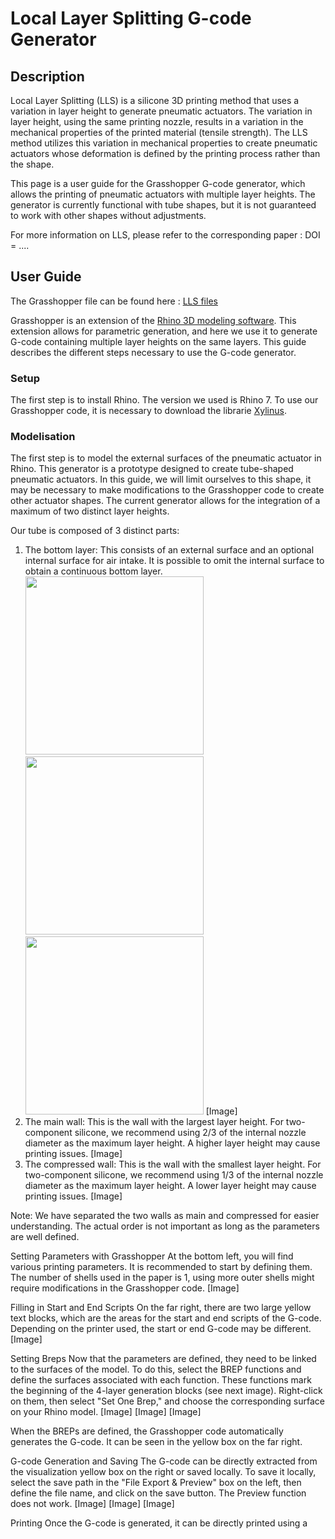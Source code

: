 # Local Layer Splitting G-code Generator

## Description

Local Layer Splitting (LLS) is a silicone 3D printing method that uses a variation in layer height to generate pneumatic actuators. The variation in layer height, using the same printing nozzle, results in a variation in the mechanical properties of the printed material (tensile strength). The LLS method utilizes this variation in mechanical properties to create pneumatic actuators whose deformation is defined by the printing process rather than the shape.

This page is a user guide for the Grasshopper G-code generator, which allows the printing of pneumatic actuators with multiple layer heights. The generator is currently functional with tube shapes, but it is not guaranteed to work with other shapes without adjustments.

For more information on LLS, please refer to the corresponding paper : DOI = ....

## User Guide

The Grasshopper file can be found here : [LLS files](https://github.com/Local-Layer-Splitting/GrassHopper_G-code_generator)

Grasshopper is an extension of the [Rhino 3D modeling software](https://www.rhino3d.com/). This extension allows for parametric generation, and here we use it to generate G-code containing multiple layer heights on the same layers. This guide describes the different steps necessary to use the G-code generator.

### Setup
The first step is to install Rhino. The version we used is Rhino 7.
To use our Grasshopper code, it is necessary to download the librarie [Xylinus](https://www.food4rhino.com/en/app/xylinus-novel-control-3d-printing).

### Modelisation
The first step is to model the external surfaces of the pneumatic actuator in Rhino. This generator is a prototype designed to create tube-shaped pneumatic actuators. In this guide, we will limit ourselves to this shape, it may be necessary to make modifications to the Grasshopper code to create other actuator shapes. The current generator allows for the integration of a maximum of two distinct layer heights.

Our tube is composed of 3 distinct parts:
1) The bottom layer:
This consists of an external surface and an optional internal surface for air intake. It is possible to omit the internal surface to obtain a continuous bottom layer. 
<img width="285" src=""> <img width="285" src="files/wifi_surface.gif"> <img width="285" src="files/multiple_surfaces.gif">
[Image]
2) The main wall:
This is the wall with the largest layer height. For two-component silicone, we recommend using 2/3 of the internal nozzle diameter as the maximum layer height. A higher layer height may cause printing issues.
[Image]
3) The compressed wall:
This is the wall with the smallest layer height. For two-component silicone, we recommend using 1/3 of the internal nozzle diameter as the maximum layer height. A lower layer height may cause printing issues.
[Image]

Note: We have separated the two walls as main and compressed for easier understanding. The actual order is not important as long as the parameters are well defined.

Setting Parameters with Grasshopper
At the bottom left, you will find various printing parameters. It is recommended to start by defining them. The number of shells used in the paper is 1, using more outer shells might require modifications in the Grasshopper code.
[Image]

Filling in Start and End Scripts
On the far right, there are two large yellow text blocks, which are the areas for the start and end scripts of the G-code. Depending on the printer used, the start or end G-code may be different.
[Image]

Setting Breps
Now that the parameters are defined, they need to be linked to the surfaces of the model. To do this, select the BREP functions and define the surfaces associated with each function. These functions mark the beginning of the 4-layer generation blocks (see next image). Right-click on them, then select "Set One Brep," and choose the corresponding surface on your Rhino model.
[Image]
[Image]
[Image]

When the BREPs are defined, the Grasshopper code automatically generates the G-code. It can be seen in the yellow box on the far right.

G-code Generation and Saving
The G-code can be directly extracted from the visualization yellow box on the right or saved locally. To save it locally, select the save path in the "File Export & Preview" box on the left, then define the file name, and click on the save button. The Preview function does not work.
[Image]
[Image]
[Image]

Printing
Once the G-code is generated, it can be directly printed using a
